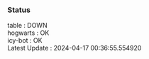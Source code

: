 ### Status


table : DOWN  
hogwarts : OK  
icy-bot : OK  
Latest Update : 2024-04-17 00:36:55.554920
